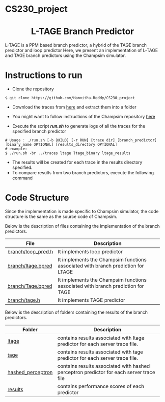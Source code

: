 # CS230_project
<p align="center">
    <h1 align="center"> L-TAGE Branch Predictor</h1>
    L-TAGE is a PPM based branch predictor, a hybrid of the TAGE branch predictor and loop predictor Here, we present an implementation of L-TAGE and TAGE branch predictors using the Champsim simulator.
</p>

# Instructions to run
- Clone the repository
```
$ git clone https://github.com/Hanvitha-Reddy/CS230_project
``` 
- Download the traces from [here](https://drive.google.com/file/d/1qs8t8-YWc7lLoYbjbH_d3lf1xdoYBznf/view?usp=sharing) and extract them into a folder

- You might want to follow instructions of the Champsim repository [here](https://github.com/ChampSim/ChampSim)

- Execute the script ***run.sh*** to generate logs of all the traces for the specified branch predictor
```
# Usage : ./run.sh [-b BUILD] [-r RUN] [trace_dir] [branch_predictor] [binary_name OPTIONAL] [results_directory OPTIONAL]
# example: 
$ ./run.sh -br ../traces ltage ltage_binary ltage_results 
```

- The results will be created for each trace in the results directory specified.
- To compare results from two branch predictors, execute the following command


# Code Structure

Since the implementation is made specific to Champsim simulator, the code structure is the same as the source code of Champsim.   

Below is the description of files containing the implementation of the branch predictors.

| File                                          | Description                                                                           |
| ---                                           | ---                                                                                   |                         
| [branch/loop_pred.h](branch/loop_pred.h)      | It implements loop predictor                                                          |
| [branch/ltage.bpred](branch/ltage.bpred)      | It implements the Champsim functions associated with branch prediction for LTAGE      |
| [branch/Tage.bpred](branch/Tage.bpred)        | It implements the Champsim functions associated with branch prediction for TAGE       |
| [branch/tage.h](branch/tage.h)                | It implements TAGE predictor                                                          |

Below is the description of folders containing the results of the branch predictors.

| Folder                                        | Description                                                                           |
| ---                                           | ---                                                                                   | 
| [ltage](ltage)                                | contains results associated with ltage predictor for each server trace file.          |
| [tage](tage)                                  | contains results associated with tage predictor for each server trace file.           |
| [hashed_perceptron](hashed_perceptron)        | contains results associated with hashed perceptron predictor for each server trace file|
| [results](results)                            | contains performance scores of each predictor                                         |

